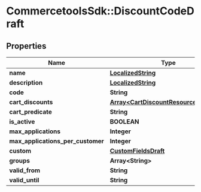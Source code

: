 # CommercetoolsSdk::DiscountCodeDraft

## Properties
Name | Type | Description | Notes
------------ | ------------- | ------------- | -------------
**name** | [**LocalizedString**](LocalizedString.md) |  | [optional] 
**description** | [**LocalizedString**](LocalizedString.md) |  | [optional] 
**code** | **String** |  | [optional] 
**cart_discounts** | [**Array&lt;CartDiscountResourceIdentifier&gt;**](CartDiscountResourceIdentifier.md) |  | [optional] 
**cart_predicate** | **String** |  | [optional] 
**is_active** | **BOOLEAN** |  | [optional] 
**max_applications** | **Integer** |  | [optional] 
**max_applications_per_customer** | **Integer** |  | [optional] 
**custom** | [**CustomFieldsDraft**](CustomFieldsDraft.md) |  | [optional] 
**groups** | **Array&lt;String&gt;** |  | [optional] 
**valid_from** | **String** |  | [optional] 
**valid_until** | **String** |  | [optional] 

